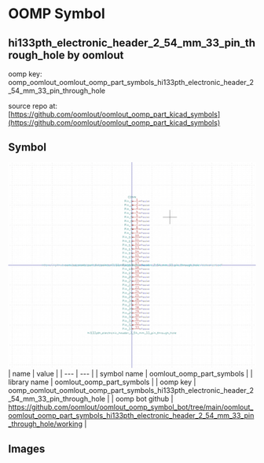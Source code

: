 # OOMP Symbol  
## hi133pth_electronic_header_2_54_mm_33_pin_through_hole  by oomlout  
  
oomp key: oomp_oomlout_oomlout_oomp_part_symbols_hi133pth_electronic_header_2_54_mm_33_pin_through_hole  
  
source repo at: [https://github.com/oomlout/oomlout_oomp_part_kicad_symbols](https://github.com/oomlout/oomlout_oomp_part_kicad_symbols)  
## Symbol  
  
[![working.png](working_600.png)](working.png)  
| name | value | 
| --- | --- | 
| symbol name | oomlout_oomp_part_symbols | 
| library name | oomlout_oomp_part_symbols | 
| oomp key | oomp_oomlout_oomlout_oomp_part_symbols_hi133pth_electronic_header_2_54_mm_33_pin_through_hole | 
| oomp bot github | https://github.com/oomlout/oomlout_oomp_symbol_bot/tree/main/oomlout_oomlout_oomp_part_symbols_hi133pth_electronic_header_2_54_mm_33_pin_through_hole/working | 
## Images  
